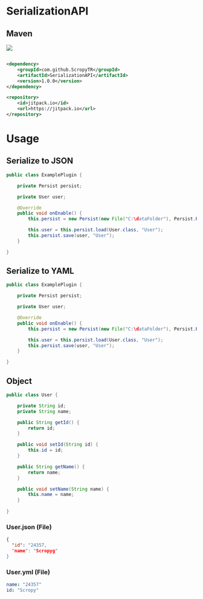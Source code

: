 # SerializationAPI

## Maven

[![](https://jitpack.io/v/ScropyTR/SerializationAPI.svg)](https://jitpack.io/#ScropyTR/SerializationAPI)

```pom.xml

<dependency>
    <groupId>com.github.ScropyTR</groupId>
    <artifactId>SerializationAPI</artifactId>
    <version>1.0.0</version>
</dependency>

<repository>
    <id>jitpack.io</id>
    <url>https://jitpack.io</url>
</repository>
```

# Usage

## Serialize to JSON
``` java
public class ExamplePlugin {

    private Persist persist;

    private User user;

    @Override
    public void onEnable() {
        this.persist = new Persist(new File("C:\dataFolder"), Persist.PersistyType.JSON);

        this.user = this.persist.load(User.class, "User");
        this.persist.save(user, "User");
    }

}
```

## Serialize to YAML
``` java
public class ExamplePlugin {

    private Persist persist;

    private User user;

    @Override
    public void onEnable() {
        this.persist = new Persist(new File("C:\dataFolder"), Persist.PersistyType.YAML);

        this.user = this.persist.load(User.class, "User");
        this.persist.save(user, "User");
    }

}
```

## Object

``` java
public class User {

    private String id;
    private String name;

    public String getId() {
        return id;
    }

    public void setId(String id) {
        this.id = id;
    }

    public String getName() {
        return name;
    }

    public void setName(String name) {
        this.name = name;
    }
   
}

```


### User.json (File)

``` json
{
  "id": "24357,
  "name": "Scropyg"
}

```

### User.yml (File)
``` yml
name: "24357"
id: "Scropy"

```
